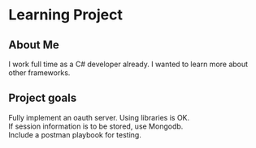 # Learning Project #

## About Me ##

I work full time as a C# developer already. I wanted to learn more about other frameworks.

## Project goals ##


Fully implement an oauth server. Using libraries is OK.  
If session information is to be stored, use Mongodb.  
Include a postman playbook for testing.  


